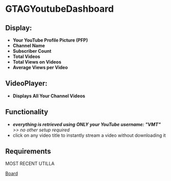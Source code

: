 # GTAGYoutubeDashboard


## Display:

- **Your YouTube Profile Picture (PFP)**
- **Channel Name** 
- **Subscriber Count** 
- **Total Videos** 
- **Total Views on Videos** 
- **Average Views per Video** 

## VideoPlayer:

- **Displays All Your Channel Videos**

## Functionality

- ***everything is retrieved using ONLY your YouTube username: "VMT"*** *>> no other setup required*
- click on any video title to instantly stream a video without downloading it

## Requirements
MOST RECENT UTILLA

[Board](https://cdn.discordapp.com/attachments/1191807515080536135/1212944051826065489/image.png?ex=65f3ad2d&is=65e1382d&hm=e4c40d9091b0d995a3ca73ff8b70d632c425b2421b7ebce364b34e494706fc2c&)

